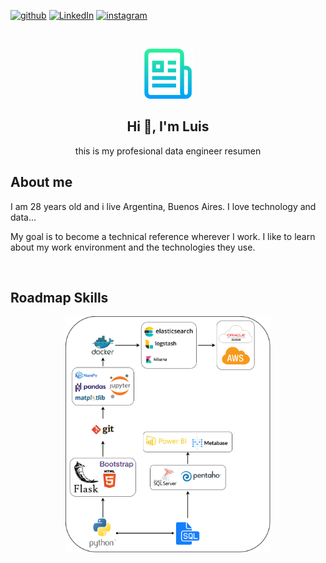 [![github][github-shield]][github-url] [![LinkedIn][linkedin-shield]][linkedin-url] [![instagram][instagram-shield]][instagram-url]


<!-- PROJECT LOGO -->
<br />
<p align="center">

  <img src="images/logo.png" alt="Logo" width="80" height="80">

  <h2  align="center">Hi 👋, I'm Luis</h2>
  <p align="center">
    this is my profesional data engineer resumen
  </p> 
</p>


<!-- ABOUT THE PROJECT -->
## About me

I am 28 years old and i live Argentina, Buenos Aires. 
I love technology and data...

My goal is to become a technical reference wherever I work. I like to learn about my work environment and the technologies they use.

<br />

<!-- ROADMAP -->
## Roadmap Skills
<p align="center">
<img src="images/roadmap3.png" alt="Logo" width="65%">
</p>


<!-- MARKDOWN LINKS & IMAGES -->
<!-- https://www.markdownguide.org/basic-syntax/#reference-style-links -->

[linkedin-shield]: https://img.shields.io/badge/LinkedIn-0077B5?style=for-the-badge&logo=linkedin&logoColor=white
[linkedin-url]: https://www.linkedin.com/in/luisarg03/


[github-shield]:https://img.shields.io/badge/GitHub-100000?style=for-the-badge&logo=github&logoColor=white
[github-url]:https://github.com/Luisarg03

[instagram-shield]:https://img.shields.io/badge/Instagram-E4405F?style=for-the-badge&logo=instagram&logoColor=white
[instagram-url]:https://www.instagram.com/hiro_lmp/
